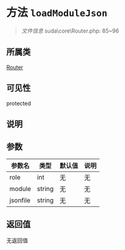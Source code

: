 # 方法 `loadModuleJson`

> *文件信息* suda\core\Router.php: 85~96

## 所属类 

[Router](../Router.md)

## 可见性

 protected 

## 说明



## 参数


| 参数名 | 类型 | 默认值 | 说明 |
|--------|-----|-------|-------|
| role |  int | 无 | 无 |
| module |  string | 无 | 无 |
| jsonfile |  string | 无 | 无 |



## 返回值

无返回值
